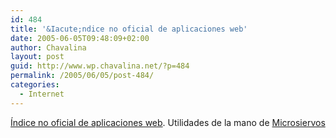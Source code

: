 ```yaml
---
id: 484
title: '&Iacute;ndice no oficial de aplicaciones web'
date: 2005-06-05T09:48:09+02:00
author: Chavalina
layout: post
guid: http://www.wp.chavalina.net/?p=484
permalink: /2005/06/05/post-484/
categories:
  - Internet
---
```

<a href="http://www.webapplist.com/index.html" target="_blank">&Iacute;ndice no oficial de aplicaciones web</a>. Utilidades de la mano de <a href="http://www.microsiervos.com/archivo/internet/ndice-no-oficial-de-aplicaciones-web.html" target="_blank">Microsiervos</a>
